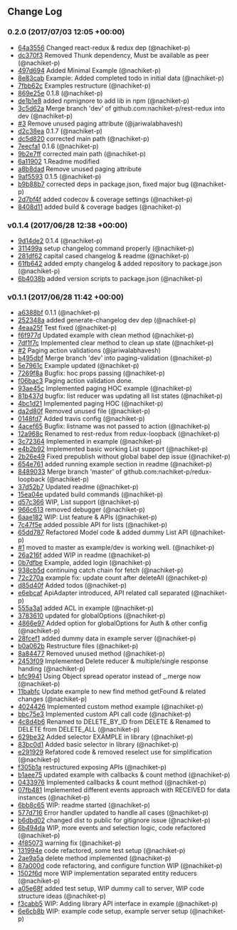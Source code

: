 ## Change Log

### 0.2.0 (2017/07/03 12:05 +00:00)
- [64a3556](https://github.com/nachiket-p/rest-redux/commit/64a355675c0fc7ff627007b755dcb582d949ec9c) Changed react-redux & redux dep (@nachiket-p)
- [dc370f3](https://github.com/nachiket-p/rest-redux/commit/dc370f32cb1f9e21b4a03db8e3d4566ebd74fcb7) Removed Thunk dependency, Must be available as peer (@nachiket-p)
- [497d694](https://github.com/nachiket-p/rest-redux/commit/497d694f7ccdfeff80eabbaa622ec813f5511a42) Added Minimal Example (@nachiket-p)
- [8e83cab](https://github.com/nachiket-p/rest-redux/commit/8e83cab86657ea07785e1169b22d6955bcfa711a) Example: Added completed todo in initial data (@nachiket-p)
- [7fbb62c](https://github.com/nachiket-p/rest-redux/commit/7fbb62c61218c739f5511663cf75b5911d77f14f) Examples restructure (@nachiket-p)
- [869e25e](https://github.com/nachiket-p/rest-redux/commit/869e25e3a675ae68ce8686b07f28bc3532c2ab43) 0.1.8 (@nachiket-p)
- [de1b1e8](https://github.com/nachiket-p/rest-redux/commit/de1b1e8cd4d037908a011cb5f407cdf52de6f6e1) added npmignore to add lib in npm (@nachiket-p)
- [3c5d62a](https://github.com/nachiket-p/rest-redux/commit/3c5d62a31a7b900b638e1c36f2f88d1635f652d2) Merge branch 'dev' of github.com:nachiket-p/rest-redux into dev (@nachiket-p)
- [#3](https://github.com/nachiket-p/rest-redux/pull/3) Remove unused paging attribute (@jariwalabhavesh)
- [d2c38ea](https://github.com/nachiket-p/rest-redux/commit/d2c38ea8e506a15db45ab6a1a7ed9cba8e52096c) 0.1.7 (@nachiket-p)
- [dc5d820](https://github.com/nachiket-p/rest-redux/commit/dc5d82045aad8d6e417f4974f6319cee8eeb3415) corrected main path (@nachiket-p)
- [7eecfa1](https://github.com/nachiket-p/rest-redux/commit/7eecfa1472eb701581651bcf0f0a0c9d6ca1bbc8) 0.1.6 (@nachiket-p)
- [9b2e7ff](https://github.com/nachiket-p/rest-redux/commit/9b2e7ffddc7456afa9f3030f900ddc0be51d4d78) corrected main path (@nachiket-p)
- [6a11902](https://github.com/nachiket-p/rest-redux/commit/6a1190294d748ba74665d87957dedf4ebb415e43) 1.Readme  modified
- [a8b8dad](https://github.com/nachiket-p/rest-redux/commit/a8b8dad9a9406ac9b03f93f282f6b8924d8fc705) Remove unused paging attribute
- [9af5593](https://github.com/nachiket-p/rest-redux/commit/9af5593021960fff3aae3620b45730c56c44ce4a) 0.1.5 (@nachiket-p)
- [b9b88b7](https://github.com/nachiket-p/rest-redux/commit/b9b88b748674457632fb74af2431a52d6f1dbbaf) corrected deps in package.json, fixed major bug (@nachiket-p)
- [2d7bf4f](https://github.com/nachiket-p/rest-redux/commit/2d7bf4f5821bdbf7c7232ae16d4d8933669744ce) added codecov & coverage settings (@nachiket-p)
- [8408d11](https://github.com/nachiket-p/rest-redux/commit/8408d114a0414031d59c9824ed52db34a20507e3) added build & coverage badges (@nachiket-p)

### v0.1.4 (2017/06/28 12:38 +00:00)
- [9d14de2](https://github.com/nachiket-p/rest-redux/commit/9d14de2aff2b3e1f6d941cbe2d5f7c9be0408b51) 0.1.4 (@nachiket-p)
- [311499a](https://github.com/nachiket-p/rest-redux/commit/311499abc74207284b46226cc0029de4d63fcf95) setup changelog command properly (@nachiket-p)
- [281df62](https://github.com/nachiket-p/rest-redux/commit/281df6275bf257dc0cbdb4bed2cea78844bad62e) capital cased changelog & readme (@nachiket-p)
- [61fb642](https://github.com/nachiket-p/rest-redux/commit/61fb642d9821d362b061ad8b4ce1643c56c7d795) added empty changelog & added repository to package.json (@nachiket-p)
- [6b4038b](https://github.com/nachiket-p/rest-redux/commit/6b4038b8039d305a91d1e32177bf1acdf0f9c168) added version scripts to package.json (@nachiket-p)

### v0.1.1 (2017/06/28 11:42 +00:00)
- [a6388bf](https://github.com/nachiket-p/rest-redux/commit/a6388bf9eb435af67e6a0e7c192f732ef25a139e) 0.1.1 (@nachiket-p)
- [252348a](https://github.com/nachiket-p/rest-redux/commit/252348a7e98bad048dc4fa6bc6d66a04c86e7c02) added generate-changelog dev dep (@nachiket-p)
- [4eaa25f](https://github.com/nachiket-p/rest-redux/commit/4eaa25f1aa1435732968a91eda2feb7ec28adf19) Test fixed (@nachiket-p)
- [f6f977d](https://github.com/nachiket-p/rest-redux/commit/f6f977d31873c887748687e125ed00ea4d39b138) Updated example with clean method (@nachiket-p)
- [7df1f7c](https://github.com/nachiket-p/rest-redux/commit/7df1f7cb90d0ab5d977bb36a076f23c4d7ca2223) Implemented clear method to clean up state (@nachiket-p)
- [#2](https://github.com/nachiket-p/rest-redux/pull/2) Paging action validations (@jariwalabhavesh)
- [b495dbf](https://github.com/nachiket-p/rest-redux/commit/b495dbfa58748aa1e8c77c09a60b98bc74d77194) Merge branch 'dev' into paging-validation (@nachiket-p)
- [5e7961c](https://github.com/nachiket-p/rest-redux/commit/5e7961c3f99f9039f72001a24816451dc78918ba) Example updated (@nachiket-p)
- [7269f8a](https://github.com/nachiket-p/rest-redux/commit/7269f8a44a9e31a953256b51b73bdc1c6169bba4) Bugfix: hoc props passing (@nachiket-p)
- [f06bac3](https://github.com/nachiket-p/rest-redux/commit/f06bac38b775036a0010f26ce15fa6316f7102fd) Paging action validation done.
- [93ae45c](https://github.com/nachiket-p/rest-redux/commit/93ae45ce9b9181694a11e5d46aa4e1b2f896861a) Implemented paging HOC example (@nachiket-p)
- [81b437d](https://github.com/nachiket-p/rest-redux/commit/81b437de38ff6117c9ea7d6bfa0ce0bcc0d3a97c) bugfix: list reducer was updating all list states (@nachiket-p)
- [4bc1d21](https://github.com/nachiket-p/rest-redux/commit/4bc1d21f3a4e5fd3b6e0f1b78f1e42e0066a8701) Implemented paging HOC (@nachiket-p)
- [da2d80f](https://github.com/nachiket-p/rest-redux/commit/da2d80fb14896c5d64c13979d363db59c2968f0b) Removed unused file (@nachiket-p)
- [0148fd7](https://github.com/nachiket-p/rest-redux/commit/0148fd7e03355b1b1dc1cd2fbf54008fa10947ee) Added travis config (@nachiket-p)
- [4acef65](https://github.com/nachiket-p/rest-redux/commit/4acef65b16e8754f3e0b131f7598c6453a4341bf) Bugfix: listname was not passed to action (@nachiket-p)
- [12a968c](https://github.com/nachiket-p/rest-redux/commit/12a968ca014410701a1f264f14d21d3cede95a38) Renamed to rest-redux from redux-loopback (@nachiket-p)
- [3c72364](https://github.com/nachiket-p/rest-redux/commit/3c723641c8a8c2168a48949f2ee0821ff58a960e) Implemented in example (@nachiket-p)
- [e4b2b92](https://github.com/nachiket-p/rest-redux/commit/e4b2b92244d0414084fc0acc0cb7e4c3e67b1517) Implemented basic working List support (@nachiket-p)
- [2b26e49](https://github.com/nachiket-p/rest-redux/commit/2b26e4976cc9d9d49950c8d9be373f4221a5f33e) Fixed prepublish without global babel dep issue (@nachiket-p)
- [654e761](https://github.com/nachiket-p/rest-redux/commit/654e761c98f919fdbcc2511ed7b268fe73447663) added running example section in readme (@nachiket-p)
- [8489033](https://github.com/nachiket-p/rest-redux/commit/8489033aa7fd6d6e98455af8075227dbfd727f2b) Merge branch 'master' of github.com:nachiket-p/redux-loopback (@nachiket-p)
- [37d52b7](https://github.com/nachiket-p/rest-redux/commit/37d52b72b999fbf86ba08468d0fa6292e850ec15) Updated readme (@nachiket-p)
- [15ea04e](https://github.com/nachiket-p/rest-redux/commit/15ea04e54fc4c24edd94fd592fa6ec8bf6021af4) updated build commands (@nachiket-p)
- [d57c366](https://github.com/nachiket-p/rest-redux/commit/d57c36659285acdc54753fc54ea1d38d05fc662f) WIP,  List support (@nachiket-p)
- [966c613](https://github.com/nachiket-p/rest-redux/commit/966c6132828dc280eff503dcf23695a87a380070) removed debugger (@nachiket-p)
- [6aae182](https://github.com/nachiket-p/rest-redux/commit/6aae182ec692bf25a37d160f425bdcf9ddbe7287) WIP: List feature & APIs (@nachiket-p)
- [7c47f5e](https://github.com/nachiket-p/rest-redux/commit/7c47f5e81774331bc60644dc303f5eea81a94fd5) added possible API  for lists (@nachiket-p)
- [65dd787](https://github.com/nachiket-p/rest-redux/commit/65dd787705e8f645135446dbdb03c56d18cc4962) Refactored Model code & added dummy List API (@nachiket-p)
- [#1](https://github.com/nachiket-p/rest-redux/pull/1) moved to master as example/dev is working well. (@nachiket-p)
- [26a216f](https://github.com/nachiket-p/rest-redux/commit/26a216f0d25df1e6aef86e07577b9d4f276057fe) added WIP in readme (@nachiket-p)
- [0b7dfbe](https://github.com/nachiket-p/rest-redux/commit/0b7dfbef613622ebd1b0e0e9e90920476ac47420) Example, added login (@nachiket-p)
- [938cb5d](https://github.com/nachiket-p/rest-redux/commit/938cb5dfde49957d361d547d05178a0cd1c809df) continuing catch chain for fetch (@nachiket-p)
- [72c270a](https://github.com/nachiket-p/rest-redux/commit/72c270a230fa6524cc51c33fc25bcb10f54765f7) example fix: update count after deleteAll (@nachiket-p)
- [d85d40f](https://github.com/nachiket-p/rest-redux/commit/d85d40f5912ca87d3a750624adbeef5dd59a9969) Added todos (@nachiket-p)
- [e6ebcaf](https://github.com/nachiket-p/rest-redux/commit/e6ebcaf7172c2c13ec7cc433b2645092c2a0596b) ApiAdapter introduced, API related call separated (@nachiket-p)
- [555a3a1](https://github.com/nachiket-p/rest-redux/commit/555a3a1f872b736f737aa796775e06f0bb8756be) added ACL in example (@nachiket-p)
- [3783610](https://github.com/nachiket-p/rest-redux/commit/3783610c502fa63f4c5565ccb872a576bfeea91a) updated for globalOptions (@nachiket-p)
- [4866e97](https://github.com/nachiket-p/rest-redux/commit/4866e97623e303248333f17acd14182a3f0d61df) Added option for globalOptions for Auth & other config (@nachiket-p)
- [28fcef1](https://github.com/nachiket-p/rest-redux/commit/28fcef19715dc59c55b3bed500b9c79b3bc92e99) added dummy data in example server (@nachiket-p)
- [b0a062b](https://github.com/nachiket-p/rest-redux/commit/b0a062b1120ac76942e97985829741da2dfb2588) Restructure files (@nachiket-p)
- [8a84477](https://github.com/nachiket-p/rest-redux/commit/8a8447726094931ded2ea52e622288b83736360a) Removed unused method (@nachiket-p)
- [2453f09](https://github.com/nachiket-p/rest-redux/commit/2453f09d569e327ed258c2aa03056d2f5710261c) Implemented Delete reducer & multiple/single response handing (@nachiket-p)
- [bfc9941](https://github.com/nachiket-p/rest-redux/commit/bfc9941778152c11d3340de4ed3a4206ad213837) Using Object spread operator instead of _.merge now (@nachiket-p)
- [11babfc](https://github.com/nachiket-p/rest-redux/commit/11babfc6ddf67af250613a7d8f384f5e0b63704c) Update example to new find method getFound & related changes (@nachiket-p)
- [4024426](https://github.com/nachiket-p/rest-redux/commit/4024426de654a8ea052f5d2bf4633f51da46d305) Implemented custom method example (@nachiket-p)
- [bbc75e3](https://github.com/nachiket-p/rest-redux/commit/bbc75e3ed5fec4fbb717947da8404a566feccf32) Implemented custom API call code (@nachiket-p)
- [4c8d4b6](https://github.com/nachiket-p/rest-redux/commit/4c8d4b6b84163a252534c59fd1efb4a2fb6c89ad) Renamed to DELETE_BY_ID from DELETE & Renamed to DELETE from DELETE_ALL (@nachiket-p)
- [629be32](https://github.com/nachiket-p/rest-redux/commit/629be32c181579369dc0ae8604db9790ac8ea79f) Added  selector EXAMPLE in library (@nachiket-p)
- [83bc0d1](https://github.com/nachiket-p/rest-redux/commit/83bc0d1cdf248336aec0b8546f9a7e06294998c7) Added basic selector in library (@nachiket-p)
- [e291929](https://github.com/nachiket-p/rest-redux/commit/e2919291a25fc1905f7ec1f684046ef08abef2dd) Refatored code & removed reselect use for simplification (@nachiket-p)
- [f305b1a](https://github.com/nachiket-p/rest-redux/commit/f305b1a93f15068772fe8a4987cfe9112f2dd5da) restructured exposing APIs (@nachiket-p)
- [b1aee75](https://github.com/nachiket-p/rest-redux/commit/b1aee751cf9393bfda8849bc0c5ba8850a573b21) updated example with callbacks & count method (@nachiket-p)
- [0433976](https://github.com/nachiket-p/rest-redux/commit/0433976c7ce92bcdcab8f7434b615a81939d7964) Implemented callbacks & count method (@nachiket-p)
- [07fb481](https://github.com/nachiket-p/rest-redux/commit/07fb481fde76cd54fe629fce6aa7bc24a49ced42) Implemented different events approach with RECEIVED for data instances (@nachiket-p)
- [6bb8c65](https://github.com/nachiket-p/rest-redux/commit/6bb8c65a8620f3a809929e9fd031038f729790a7) WIP: readme started (@nachiket-p)
- [577d716](https://github.com/nachiket-p/rest-redux/commit/577d7163ffbf5a31b7840161c7990aac3e80f0bd) Error handler updated to handle all cases (@nachiket-p)
- [b6dbd02](https://github.com/nachiket-p/rest-redux/commit/b6dbd02480d3bd6761db99fd0a879c271974c66a) changed dist to public for gitignore issue (@nachiket-p)
- [6b494da](https://github.com/nachiket-p/rest-redux/commit/6b494da7736531597ff24fea0bc46c629212a200) WIP, more events and selection logic, code refactored (@nachiket-p)
- [4f85073](https://github.com/nachiket-p/rest-redux/commit/4f8507360d5d4f4b182b2fb17cbd5033a517fd57) warning fix (@nachiket-p)
- [131994e](https://github.com/nachiket-p/rest-redux/commit/131994eaa6130b71c197606dc176618446cd66cd) code refactored, some test setup (@nachiket-p)
- [2ae9a5a](https://github.com/nachiket-p/rest-redux/commit/2ae9a5a9cb65cd128335c870185fd650fa46129c) delete method implemented (@nachiket-p)
- [87a000d](https://github.com/nachiket-p/rest-redux/commit/87a000d9436462be9013a101ae0999ea16a7f066) code refactoring, and configure function WIP (@nachiket-p)
- [1502f6d](https://github.com/nachiket-p/rest-redux/commit/1502f6d1c9bb82b465cb467c3cf67cd600270ec7) more WIP implementation separated entity reducers (@nachiket-p)
- [a05e68f](https://github.com/nachiket-p/rest-redux/commit/a05e68fed94fa4045d14c88f5c104596d3e4187a) added test setup, WIP dummy call to server, WIP code structure ideas (@nachiket-p)
- [f3cabb5](https://github.com/nachiket-p/rest-redux/commit/f3cabb57ff5c1295fdbcf0da1a833a081e1fed06) WIP: Adding library API interface in example (@nachiket-p)
- [6e6cb8b](https://github.com/nachiket-p/rest-redux/commit/6e6cb8b021d0bf8e52df3d0612850acc8a49f0d0) WIP: example code setup, example server setup (@nachiket-p)